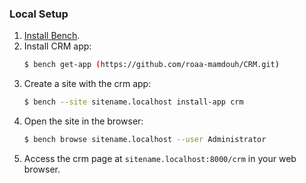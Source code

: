 ### Local Setup

1. [Install Bench](https://github.com/frappe/bench).
2. Install CRM app:
    ```sh
    $ bench get-app (https://github.com/roaa-mamdouh/CRM.git)
    ```
3. Create a site with the crm app:
    ```sh
    $ bench --site sitename.localhost install-app crm
    ```
4. Open the site in the browser:
    ```sh
    $ bench browse sitename.localhost --user Administrator
    ```
5. Access the crm page at `sitename.localhost:8000/crm` in your web browser.





